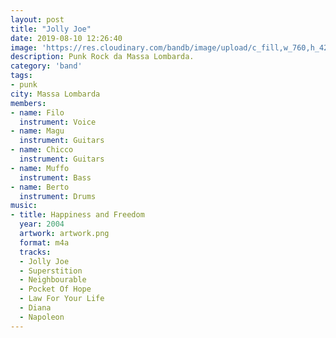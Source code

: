 ```yaml
---
layout: post
title: "Jolly Joe"
date: 2019-08-10 12:26:40
image: 'https://res.cloudinary.com/bandb/image/upload/c_fill,w_760,h_420/Jolly_Joe/photo.jpg'
description: Punk Rock da Massa Lombarda.
category: 'band'
tags:
- punk
city: Massa Lombarda
members:
- name: Filo
  instrument: Voice
- name: Magu
  instrument: Guitars
- name: Chicco
  instrument: Guitars
- name: Muffo
  instrument: Bass
- name: Berto
  instrument: Drums
music:
- title: Happiness and Freedom
  year: 2004
  artwork: artwork.png
  format: m4a
  tracks:
  - Jolly Joe
  - Superstition
  - Neighbourable
  - Pocket Of Hope
  - Law For Your Life
  - Diana
  - Napoleon
---
```









